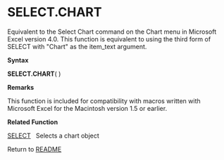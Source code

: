# SELECT.CHART

Equivalent to the Select Chart command on the Chart menu in Microsoft
Excel version 4.0. This function is equivalent to using the third form
of SELECT with "Chart" as the item\_text argument.

**Syntax**

**SELECT.CHART**( )

**Remarks**

This function is included for compatibility with macros written with
Microsoft Excel for the Macintosh version 1.5 or earlier.

**Related Function**

[SELECT](SELECT.md)&nbsp;&nbsp;&nbsp;Selects a chart object



Return to [README](README.md)

